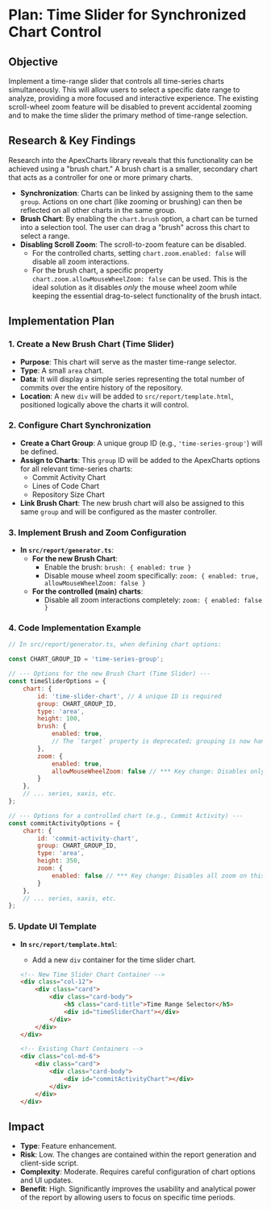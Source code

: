 # Plan: Time Slider for Synchronized Chart Control

## Objective
Implement a time-range slider that controls all time-series charts simultaneously. This will allow users to select a specific date range to analyze, providing a more focused and interactive experience. The existing scroll-wheel zoom feature will be disabled to prevent accidental zooming and to make the time slider the primary method of time-range selection.

## Research & Key Findings
Research into the ApexCharts library reveals that this functionality can be achieved using a "brush chart." A brush chart is a smaller, secondary chart that acts as a controller for one or more primary charts.

-   **Synchronization**: Charts can be linked by assigning them to the same `group`. Actions on one chart (like zooming or brushing) can then be reflected on all other charts in the same group.
-   **Brush Chart**: By enabling the `chart.brush` option, a chart can be turned into a selection tool. The user can drag a "brush" across this chart to select a range.
-   **Disabling Scroll Zoom**: The scroll-to-zoom feature can be disabled.
    -   For the controlled charts, setting `chart.zoom.enabled: false` will disable all zoom interactions.
    -   For the brush chart, a specific property `chart.zoom.allowMouseWheelZoom: false` can be used. This is the ideal solution as it disables *only* the mouse wheel zoom while keeping the essential drag-to-select functionality of the brush intact.

## Implementation Plan

### 1. Create a New Brush Chart (Time Slider)
-   **Purpose**: This chart will serve as the master time-range selector.
-   **Type**: A small `area` chart.
-   **Data**: It will display a simple series representing the total number of commits over the entire history of the repository.
-   **Location**: A new `div` will be added to `src/report/template.html`, positioned logically above the charts it will control.

### 2. Configure Chart Synchronization
-   **Create a Chart Group**: A unique group ID (e.g., `'time-series-group'`) will be defined.
-   **Assign to Charts**: This `group` ID will be added to the ApexCharts options for all relevant time-series charts:
    -   Commit Activity Chart
    -   Lines of Code Chart
    -   Repository Size Chart
-   **Link Brush Chart**: The new brush chart will also be assigned to this same `group` and will be configured as the master controller.

### 3. Implement Brush and Zoom Configuration
-   **In `src/report/generator.ts`**:
    -   **For the new Brush Chart**:
        -   Enable the brush: `brush: { enabled: true }`
        -   Disable mouse wheel zoom specifically: `zoom: { enabled: true, allowMouseWheelZoom: false }`
    -   **For the controlled (main) charts**:
        -   Disable all zoom interactions completely: `zoom: { enabled: false }`

### 4. Code Implementation Example

```javascript
// In src/report/generator.ts, when defining chart options:

const CHART_GROUP_ID = 'time-series-group';

// --- Options for the new Brush Chart (Time Slider) ---
const timeSliderOptions = {
    chart: {
        id: 'time-slider-chart', // A unique ID is required
        group: CHART_GROUP_ID,
        type: 'area',
        height: 100,
        brush: {
            enabled: true,
            // The `target` property is deprecated; grouping is now handled by `group`
        },
        zoom: {
            enabled: true,
            allowMouseWheelZoom: false // *** Key change: Disables only scroll zoom ***
        }
    },
    // ... series, xaxis, etc.
};

// --- Options for a controlled chart (e.g., Commit Activity) ---
const commitActivityOptions = {
    chart: {
        id: 'commit-activity-chart',
        group: CHART_GROUP_ID,
        type: 'area',
        height: 350,
        zoom: {
            enabled: false // *** Key change: Disables all zoom on this chart ***
        }
    },
    // ... series, xaxis, etc.
};
```

### 5. Update UI Template
-   **In `src/report/template.html`**:
    -   Add a new `div` container for the time slider chart.

    ```html
    <!-- New Time Slider Chart Container -->
    <div class="col-12">
        <div class="card">
            <div class="card-body">
                <h5 class="card-title">Time Range Selector</h5>
                <div id="timeSliderChart"></div>
            </div>
        </div>
    </div>

    <!-- Existing Chart Containers -->
    <div class="col-md-6">
        <div class="card">
            <div class="card-body">
                <div id="commitActivityChart"></div>
            </div>
        </div>
    </div>
    ```

## Impact
-   **Type**: Feature enhancement.
-   **Risk**: Low. The changes are contained within the report generation and client-side script.
-   **Complexity**: Moderate. Requires careful configuration of chart options and UI updates.
-   **Benefit**: High. Significantly improves the usability and analytical power of the report by allowing users to focus on specific time periods.

